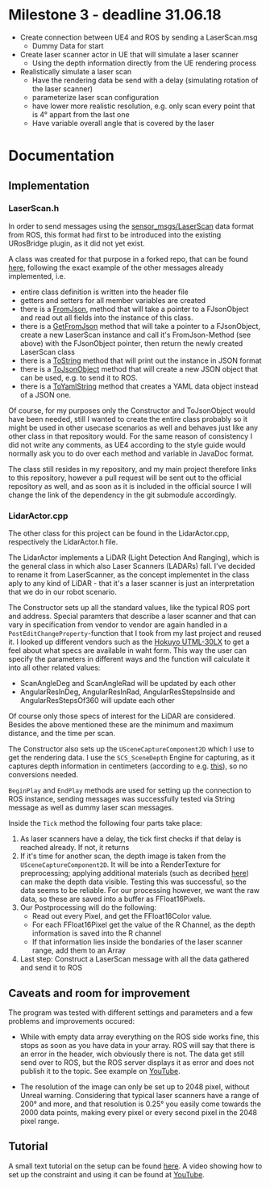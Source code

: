 # Milestone 3 - deadline 31.06.18

* Create connection between UE4 and ROS by sending a LaserScan.msg
  * Dummy Data for start
* Create laser scanner actor in UE that will simulate a laser scanner
  * Using the depth information directly from the UE rendering process
* Realistically simulate a laser scan
  * Have the rendering data be send with a delay (simulating rotation of the
    laser scanner)
  * parameterize laser scan configuration
  * have lower more realistic resolution, e.g. only scan every point that is 4°
    appart from the last one
  * Have variable overall angle that is covered by the laser

# Documentation

## Implementation

### LaserScan.h

In order to send messages using the
[sensor_msgs/LaserScan](https://docs.ros.org/api/sensor_msgs/html/msg/LaserScan.html)
data format from ROS,
this format had first to be introduced into the existing URosBridge plugin,
as it did not yet exist.

A class was created for that purpose in a forked repo,
that can be found
[here](https://github.com/pygospa/UROSBridge/blob/master/Source/UROSBridge/Public/sensor_msgs/LaserScan.h),
following the exact example of the other messages already implemented, i.e.
* entire class definition is written into the header file
* getters and setters for all member variables are created
* there is a [FromJson](https://github.com/pygospa/UROSBridge/blob/master/Source/UROSBridge/Public/sensor_msgs/LaserScan.h#L150),
method that will take a pointer to a FJsonObject and read out all fields into
the instance of this class.
* there is a
  [GetFromJson](https://github.com/pygospa/UROSBridge/blob/master/Source/UROSBridge/Public/sensor_msgs/LaserScan.h#L181)
method that will take a pointer to a FJsonObject, create a new LaserScan
instance and call it's FromJson-Method (see above) with the FJsonObject pointer,
then return the newly created LaserScan class
* there is a
  [ToString](https://github.com/pygospa/UROSBridge/blob/master/Source/UROSBridge/Public/sensor_msgs/LaserScan.h#L188)
method that will print out the instance in JSON format
* there is a
  [ToJsonObject](https://github.com/pygospa/UROSBridge/blob/master/Source/UROSBridge/Public/sensor_msgs/LaserScan.h#L217)
method that will create a new JSON object that can be used, e.g. to send it to
ROS.
* there is a
  [ToYamlString](https://github.com/pygospa/UROSBridge/blob/master/Source/UROSBridge/Public/sensor_msgs/LaserScan.h#L247)
method that creates a YAML data object instead of a JSON one.

Of course, for my purposes only the Constructor and ToJsonObject would have been
needed, still I wanted to create the entire class probably so it might be used
in other usecase scenarios as well and behaves just like any other class in that
repository would. For the same reason of consistency I did not write any
comments, as UE4 according to the style guide would normally ask you to do over
each method and variable in JavaDoc format.

The class still resides in my repository, and my main project therefore links to
this repository, however a pull request will be sent out to the official
repository as well, and as soon as it is included in the official source I will
change the link of the dependency in the git submodule accordingly.

### LidarActor.cpp

The other class for this project can be found in the LidarActor.cpp, respectively the
LidarActor.h file.

The LidarActor implements a LiDAR (Light Detection And Ranging), which is the
general class in which also Laser Scanners (LADARs) fall.
I've decided to rename it from LaserScanner, as the concept implementet in the
class aply to any kind of LiDAR - that it's a laser scanner is just an
interpretation that we do in our robot scenario.

The Constructor sets up all the standard values, like the typical ROS port and
address. Special paramters that describe a laser scanner and that can vary in
specification from vendor to vendor are again handled in a
`PostEditChangeProperty`-function that I took from my last project and reused
it. I looked up different vendors such as the [Hokuyo
UTML-30LX](https://www.hokuyo-usa.com/products/scanning-laser-rangefinders/utm-30lx)
to get a feel about what specs are available in waht form.
This way the user can specify the parameters in different ways and the function
will calculate it into all other related values:

- ScanAngleDeg and ScanAngleRad will be updated by each other
- AngularResInDeg, AngularResInRad, AngularResStepsInside and
  AngularResStepsOf360 will update each other

Of course only those specs of interest for the LiDAR are considered. Besides the
above mentioned these are the minimum and maximum distance, and the time per
scan.

The Constructor also sets up the `USceneCaptureComponent2D` which I use to get
the rendering data. I use the `SCS_SceneDepth` Engine for capturing, as it
captures depth information in centimeters (according to e.g.
[this](https://answers.unrealengine.com/questions/708727/what-does-devicedepth-option-under-scenecapturecom.html)),
so no conversions needed.

`BeginPlay` and `EndPlay` methods are used for setting up the connection to ROS
instance, sending messages was successfully tested via String message as well as
dummy laser scan messages.

Inside the `Tick` method the following four parts take place:

1. As laser scanners have a delay, the tick first checks if that delay is
   reached already. If not, it returns
2. If it's time for another scan, the depth image is taken from the
   `USceneCaptureComponent2D`. It will be into a RenderTexture for
   preprocessing; applying additional materials (such as decribed
   [here](https://answers.unrealengine.com/questions/708727/what-does-devicedepth-option-under-scenecapturecom.html))
   can make the depth data visible. Testing this was successful, so the data
   seems to be reliable. For our processing however, we want the raw data, so
   these are saved into a buffer as FFloat16Pixels.
3. Our Postprocessing will do the following:
    - Read out every Pixel, and get the FFloat16Color value.
    - For each FFloat16Pixel get the value of the R Channel, as the depth
      information is saved into the R channel
    - If that information lies inside the bondaries of the laser scanner range,
      add them to an Array
4. Last step: Construct a LaserScan message with all the data gathered and send
   it to ROS

## Caveats and room for improvement

The program was tested with different settings and parameters and a few problems
and improvements occured:

- While with empty data array everything on the ROS side works fine, this stops
  as soon as you have data in your array. ROS will say that there is an error in
  the header, wich obviously there is not.
  The data get still send over to ROS, but the ROS server displays it as error
  and does not publish it to the topic.
  See example on [YouTube](https://youtu.be/XQvC49XmiFA).

- The resolution of the image can only be set up to 2048 pixel, without Unreal
  warning. Considering that typical laser scanners have a range of 200° and
  more, and that resolution is 0.25° you easily come towards the 2000 data
  points, making every pixel or every second pixel in the 2048 pixel range.


## Tutorial

A small text tutorial on the setup can be found [here](Tutorial.md).
A video showing how to set up the constraint and using it
can be found at [YouTube](https://youtu.be/gxkiNfIG7_Q).
